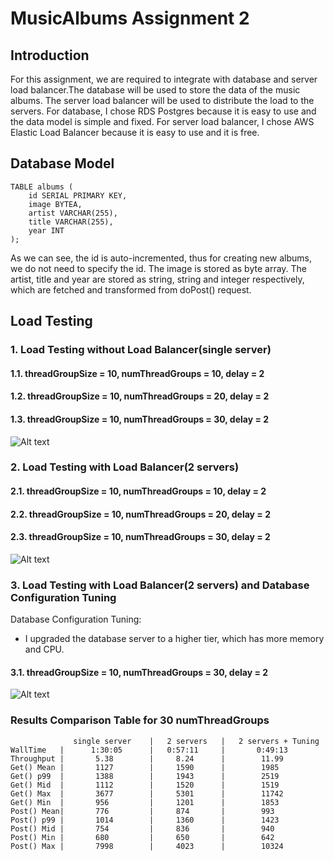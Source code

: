 # MusicAlbums Assignment 2

## Introduction

For this assignment, we are required to integrate with database and server load balancer.The database will be used to store the data of the music albums. 
The server load balancer will be used to distribute the load to the servers. For database, I chose RDS Postgres because it is easy to use and the data model
is simple and fixed. For server load balancer, I chose AWS Elastic Load Balancer because it is easy to use and it is free.

## Database Model
```
TABLE albums (
    id SERIAL PRIMARY KEY,
    image BYTEA,
    artist VARCHAR(255),
    title VARCHAR(255),
    year INT
);
```
As we can see, the id is auto-incremented, thus for creating new albums, we do not 
need to specify the id. The image is stored as byte array. The artist, title and year
are stored as string, string and integer respectively, which are fetched and transformed
from doPost() request.

## Load Testing

### 1. Load Testing without Load Balancer(single server)

#### 1.1. threadGroupSize = 10, numThreadGroups = 10, delay = 2
#### 1.2. threadGroupSize = 10, numThreadGroups = 20, delay = 2
#### 1.3. threadGroupSize = 10, numThreadGroups = 30, delay = 2
![Alt text](/images/singleServer.png "single server")

### 2. Load Testing with Load Balancer(2 servers)

#### 2.1. threadGroupSize = 10, numThreadGroups = 10, delay = 2
#### 2.2. threadGroupSize = 10, numThreadGroups = 20, delay = 2
#### 2.3. threadGroupSize = 10, numThreadGroups = 30, delay = 2
![Alt text](/images/doubleServer.jpeg "load balancer")

### 3. Load Testing with Load Balancer(2 servers) and Database Configuration Tuning

Database Configuration Tuning:
- I upgraded the database server to a higher tier, which has more memory and CPU.

#### 3.1. threadGroupSize = 10, numThreadGroups = 30, delay = 2
![Alt text](/images/optimized.png "configuration optimizations")

### Results Comparison Table for 30 numThreadGroups
                  single server    |   2 servers   |   2 servers + Tuning
    WallTime   |      1:30:05      |   0:57:11     |       0:49:13
    Throughput |       5.38        |     8.24      |        11.99
    Get() Mean |       1127        |     1590      |        1985
    Get() p99  |       1388        |     1943      |        2519
    Get() Mid  |       1112        |     1520      |        1519
    Get() Max  |       3677        |     5301      |        11742
    Get() Min  |       956         |     1201      |        1853
    Post() Mean|       776         |     874       |        993
    Post() p99 |       1014        |     1360      |        1423
    Post() Mid |       754         |     836       |        940
    Post() Min |       680         |     650       |        642  
    Post() Max |       7998        |     4023      |        10324